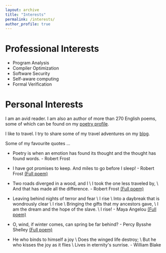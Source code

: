```yaml
---
layout: archive
title: "Interests"
permalink: /interests/
author_profile: true
---
```


**Professional Interests**
=====
* Program Analysis
* Compiler Optimization 
* Software Security
* Self-aware computing
* Formal Verification

**Personal Interests**
=====

I am an avid reader. I am also an author of more than 270 English poems, some of which can be found on my [poetry profile](https://allpoetry.com/Mugdhak).

I like to travel. I try to share some of my travel adventures on my [blog](https://mugdhak30.github.io/year-archive/). 

Some of my favourite quotes ...

   * Poetry is when an emotion has found its thought and the thought has found words. - Robert Frost

   * I have got promises to keep. And miles to go before I sleep! - Robert Frost [(Full poem)](https://www.poetryfoundation.org/poems/42891/stopping-by-woods-on-a-snowy-evening)

   * Two roads diverged in a wood, and I \\
    I took the one less traveled by,  \\
    And that has made all the difference. - Robert Frost  [(Full poem)](https://www.poetryfoundation.org/poems/44272/the-road-not-taken)
    
   * Leaving behind nights of terror and fear \\
    I rise \\
    Into a daybreak that is wondrously clear \\
    I rise \\
    Bringing the gifts that my ancestors gave, \\
    I am the dream and the hope of the slave. \\
    I rise! - Maya Angelou [(Full poem)](https://www.poetryfoundation.org/poems/46446/still-i-rise)

   * O, wind, if winter comes, can spring be far behind? - Percy Bysshe Shelley [(Full poem)](https://www.poetryfoundation.org/poems/45134/ode-to-the-west-wind)

   * He who binds to himself a joy \\
   Does the winged life destroy; \\
   But he who kisses the joy as it flies \\
   Lives in eternity's sunrise. - William Blake
